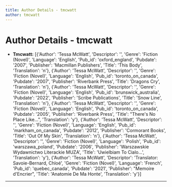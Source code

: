 ```yaml
---
title: Author Details - tmcwatt
author: tmcwatt
---
```


# Author Details - tmcwatt

<ul>
    <li><strong>Tmcwatt:</strong> [{'Author': 'Tessa McWatt', 'Descriptor': '', 'Genre': 'Fiction (Novel)', 'Language': 'English', 'Pub_id': 'oxford_england', 'Pubdate': '2007', 'Publisher': 'Macmillan Publishers', 'Title': 'This Body', 'Translation': 'n'}, {'Author': 'Tessa McWatt', 'Descriptor': '', 'Genre': 'Fiction (Novel)', 'Language': 'English', 'Pub_id': 'toronto_on_canada', 'Pubdate': '2007', 'Publisher': 'Riverbank Press', 'Title': 'Dragons Cry', 'Translation': 'n'}, {'Author': 'Tessa McWatt', 'Descriptor': '', 'Genre': 'Fiction (Novel)', 'Language': 'English', 'Pub_id': 'brunswick_australia', 'Pubdate': '2022', 'Publisher': 'Scribe Publications', 'Title': 'Snow Line', 'Translation': 'n'}, {'Author': 'Tessa McWatt', 'Descriptor': '', 'Genre': 'Fiction (Novel)', 'Language': 'English', 'Pub_id': 'toronto_on_canada', 'Pubdate': '2005', 'Publisher': 'Riverbank Press', 'Title': "There's No Place Like...", 'Translation': 'y'}, {'Author': 'Tessa McWatt', 'Descriptor': '', 'Genre': 'Fiction (Novel)', 'Language': 'English', 'Pub_id': 'markham_on_canada', 'Pubdate': '2012', 'Publisher': 'Cormorant Books', 'Title': 'Out Of My Skin', 'Translation': 'n'}, {'Author': 'Tessa McWatt', 'Descriptor': '', 'Genre': 'Fiction (Novel)', 'Language': 'Polish', 'Pub_id': 'warszawa_poland', 'Pubdate': '2006', 'Publisher': 'Warszawskie Wydawnictwo Literackie MUZA', 'Title': 'Uwielbiam To Cialo...', 'Translation': 'y'}, {'Author': 'Tessa McWatt', 'Descriptor': 'Translator: Savoie-Bernard, Chloé', 'Genre': 'Fiction (Novel)', 'Language': 'French', 'Pub_id': 'quebec_canada', 'Pubdate': '2021', 'Publisher': "Memoire d'Encrier", 'Title': 'Anatomie De Ma Honte', 'Translation': 'y'}]</li>
</ul>
<hr>